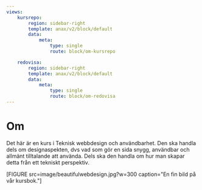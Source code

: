 ```yaml
---
views:
    kursrepo:
        region: sidebar-right
        template: anax/v2/block/default
        data:
            meta:
                type: single
                route: block/om-kursrepo

    redovisa:
        region: sidebar-right
        template: anax/v2/block/default
        data:
            meta:
                type: single
                route: block/om-redovisa
---
```

Om
=========================


Det här är en kurs i Teknisk webbdesign och användbarhet. Den ska handla dels om designaspekten, dvs vad som gör en sida snygg, användbar och allmänt tilltalande att använda. Dels ska den handla om hur man skapar detta från ett tekniskt perspektiv.


[FIGURE src=image/beautifulwebdesign.jpg?w=300 caption="En fin bild på vår kursbok."]
